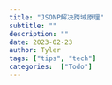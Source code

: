 ```yaml
---
title: "JSONP解决跨域原理"
subtitle: ""
description: ""
date: 2023-02-23
author: Tyler
tags: ["tips", "tech"]
categories:  ["Todo"]
---
```


